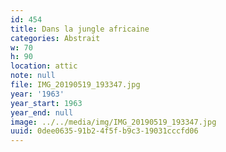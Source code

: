 ```yaml
---
id: 454
title: Dans la jungle africaine
categories: Abstrait
w: 70
h: 90
location: attic
note: null
file: IMG_20190519_193347.jpg
year: '1963'
year_start: 1963
year_end: null
image: ../../media/img/IMG_20190519_193347.jpg
uuid: 0dee0635-91b2-4f5f-b9c3-19031cccfd06
---
```



